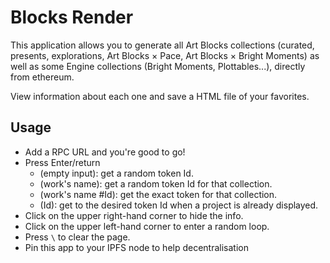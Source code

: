 # Blocks Render

This application allows you to generate all Art Blocks collections (curated, presents, explorations, Art Blocks × Pace, Art Blocks × Bright Moments) as well as some Engine collections (Bright Moments, Plottables...), directly from ethereum.

View information about each one and save a HTML file of your favorites.

## Usage

- Add a RPC URL and you're good to go!
- Press Enter/return
  - (empty input): get a random token Id.
  - (work's name): get a random token Id for that collection.
  - (work's name #Id): get the exact token for that collection.
  - (Id): get to the desired token Id when a project is already displayed.
- Click on the upper right-hand corner to hide the info.
- Click on the upper left-hand corner to enter a random loop.
- Press `\` to clear the page.
- Pin this app to your IPFS node to help decentralisation
